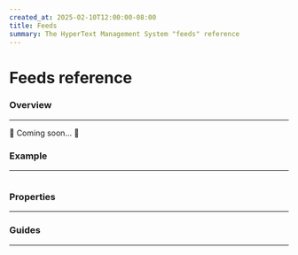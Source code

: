 ```yaml
---
created_at: 2025-02-10T12:00:00-08:00
title: Feeds
summary: The HyperText Management System "feeds" reference
---
```


# Feeds reference

<auto-toc selectors='h3,h4,h5,h6,dl dt'></auto-toc>

### Overview
------------

🚧 Coming soon... 🚧

### Example
-----------

```
```

### Properties
--------------

### Guides
----------


<!-- Links -->
